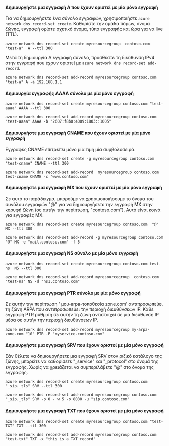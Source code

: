 #### <a name="create-an-a-record-set-with-single-record"></a>Δημιουργήστε μια εγγραφή A που έχουν οριστεί με μία μόνο εγγραφή

Για να δημιουργήσετε ένα σύνολο εγγραφών, χρησιμοποιήστε `azure network dns record-set create`. Καθορίστε την ομάδα πόρων, όνομα ζώνης, εγγραφή ορίστε σχετικό όνομα, τύπο εγγραφής και ώρα για να live (TTL).

    azure network dns record-set create myresourcegroup  contoso.com "test-a"  A --ttl 300

Μετά τη δημιουργία Α εγγραφή σύνολο, προσθέστε τη διεύθυνση IPv4 στην εγγραφή που έχουν οριστεί με `azure network dns record-set add-record`.

    azure network dns record-set add-record myresourcegroup contoso.com "test-a" A -a 192.168.1.1

#### <a name="create-an-aaaa-record-set-with-a-single-record"></a>Δημιουργία εγγραφής AAAA σύνολο με μία μόνο εγγραφή

    azure network dns record-set create myresourcegroup contoso.com "test-aaaa" AAAA --ttl 300

    azure network dns record-set add-record myresourcegroup contoso.com "test-aaaa" AAAA -b "2607:f8b0:4009:1803::1005"

#### <a name="create-a-cname-record-set-with-a-single-record"></a>Δημιουργήστε μια εγγραφή CNAME που έχουν οριστεί με μία μόνο εγγραφή

Εγγραφές CNAME επιτρέπει μόνο μία τιμή μία συμβολοσειρά.


    azure network dns record-set create -g myresourcegroup contoso.com  "test-cname" CNAME --ttl 300

    azure network dns record-set add-record  myresourcegroup contoso.com  test-cname CNAME -c "www.contoso.com"


#### <a name="create-an-mx-record-set-with-a-single-record"></a>Δημιουργήστε μια εγγραφή MX που έχουν οριστεί με μία μόνο εγγραφή

Σε αυτό το παράδειγμα, μπορούμε να χρησιμοποιήσουμε το όνομα του συνόλου εγγραφών "@" για να δημιουργήσετε την εγγραφή MX στην κορυφή ζώνη (σε αυτήν την περίπτωση, "contoso.com"). Αυτό είναι κοινά για εγγραφές MX.

    azure network dns record-set create myresourcegroup contoso.com  "@"  MX --ttl 300

    azure network dns record-set add-record -g myresourcegroup contoso.com  "@" MX -e "mail.contoso.com" -f 5


#### <a name="create-an-ns-record-set-with-a-single-record"></a>Δημιουργήστε μια εγγραφή NS σύνολο με μία μόνο εγγραφή

    azure network dns record-set create myresourcegroup contoso.com test-ns  NS --ttl 300

    azure network dns record-set add-record myresourcegroup  contoso.com  "test-ns" NS -d "ns1.contoso.com"

#### <a name="create-a-ptr-record-set-with-a-single-record"></a>Δημιουργήστε μια εγγραφή PTR σύνολο με μία μόνο εγγραφή  
Σε αυτήν την περίπτωση ' μου-arpa-τοποθεσία zone.com' αντιπροσωπεύει τη ζώνη ARPA που αντιπροσωπεύει την περιοχή διευθύνσεων IP.  Κάθε εγγραφή PTR ρύθμιση σε αυτήν τη ζώνη αντιστοιχεί σε μια διεύθυνση IP μέσα σε αυτήν την περιοχή διευθύνσεων IP.    

    azure network dns record-set add-record myresourcegroup my-arpa-zone.com "10" PTR -P "myservice.contoso.com"   

#### <a name="create-an-srv-record-set-with-a-single-record"></a>Δημιουργήστε μια εγγραφή SRV που έχουν οριστεί με μία μόνο εγγραφή

Εάν θέλετε να δημιουργήσετε μια εγγραφή SRV στον ριζικό κατάλογο της ζώνης, μπορείτε να καθορίσετε "_service" και "_protocol" στο όνομά της εγγραφής. Χωρίς να χρειάζεται να συμπεριλάβετε "@" στο όνομα της εγγραφής.


    azure network dns record-set create myresourcegroup contoso.com "_sip._tls" SRV --ttl 300

    azure network dns record-set add-record myresourcegroup contoso.com  "_sip._tls" SRV -p 0 - w 5 -o 8080 -u "sip.contoso.com"

#### <a name="create-a-txt-record-set-with-single-record"></a>Δημιουργήστε μια εγγραφή TXT που έχουν οριστεί με μία μόνο εγγραφή

    azure network dns record-set create myresourcegroup contoso.com "test-TXT" TXT --ttl 300

    azure network dns record-set add-record myresourcegroup contoso.com "test-txt" TXT -x "this is a TXT record"
